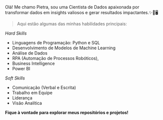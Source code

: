 Olá! Me chamo Pietra, sou uma Cientista de Dados apaixonada por transformar dados em insights valiosos e gerar resultados impactantes.✨🐍🖥

> Aqui estão algumas das minhas habilidades principais:

*Hard Skills*

* Linguagens de Programação: Python e SQL
* Desenvolvimento de Modelos de Machine Learning
* Análise de Dados
* RPA (Automação de Processos Robóticos),
* Business Intelligence
* Power BI

*Soft Skills*

* Comunicação (Verbal e Escrita)
* Trabalho em Equipe
* Liderança
* Visão Analítica

 **Fique à vontade para explorar meus repositórios e projetos!**

